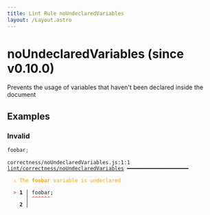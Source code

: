 ```yaml
---
title: Lint Rule noUndeclaredVariables
layout: /Layout.astro
---
```


# noUndeclaredVariables (since v0.10.0)

Prevents the usage of variables that haven't been declared inside the document

## Examples

### Invalid

```jsx
foobar;
```

<pre class="language-text"><code class="language-text">correctness/noUndeclaredVariables.js:1:1 <a href="https://docs.rome.tools/lint/rules/noUndeclaredVariables">lint/correctness/noUndeclaredVariables</a> ━━━━━━━━━━━━━━━━━━━━

<strong><span style="color: Orange;">  </span></strong><strong><span style="color: Orange;">⚠</span></strong> <span style="color: Orange;">The </span><span style="color: Orange;"><strong>foobar</strong></span><span style="color: Orange;"> variable is undeclared</span>
  
<strong><span style="color: Tomato;">  </span></strong><strong><span style="color: Tomato;">&gt;</span></strong> <strong>1 │ </strong>foobar;
   <strong>   │ </strong><strong><span style="color: Tomato;">^</span></strong><strong><span style="color: Tomato;">^</span></strong><strong><span style="color: Tomato;">^</span></strong><strong><span style="color: Tomato;">^</span></strong><strong><span style="color: Tomato;">^</span></strong><strong><span style="color: Tomato;">^</span></strong>
    <strong>2 │ </strong>
  
</code></pre>

